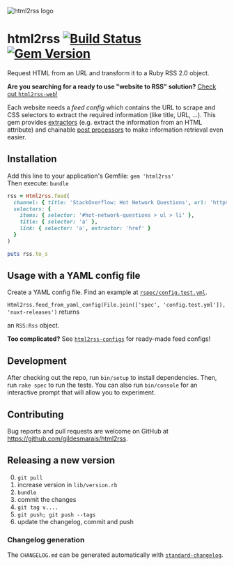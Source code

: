 ![html2rss logo](https://github.com/gildesmarais/html2rss/raw/master/support/logo.png)

# html2rss [![Build Status](https://travis-ci.org/gildesmarais/html2rss.svg?branch=master)](https://travis-ci.org/gildesmarais/html2rss) [![Gem Version](https://badge.fury.io/rb/html2rss.svg)](https://badge.fury.io/rb/html2rss)

Request HTML from an URL and transform it to a Ruby RSS 2.0 object.

**Are you searching for a ready to use "website to RSS" solution?**
[Check out `html2rss-web`!](https://github.com/gildesmarais/html2rss-web)

Each website needs a *feed config* which contains the URL to scrape and
CSS selectors to extract the required information (like title, URL, ...).
This gem provides [extractors](https://github.com/gildesmarais/html2rss/blob/master/lib/html2rss/item_extractor.rb) (e.g. extract the information from an HTML attribute)
and chainable [post processors](https://github.com/gildesmarais/html2rss/tree/master/lib/html2rss/attribute_post_processors) to make information retrieval even easier.

## Installation

Add this line to your application's Gemfile: `gem 'html2rss'`  
Then execute: `bundle`

```ruby
rss = Html2rss.feed(
  channel: { title: 'StackOverflow: Hot Network Questions', url: 'https://stackoverflow.com/questions' },
  selectors: {
    items: { selector: '#hot-network-questions > ul > li' },
    title: { selector: 'a' },
    link: { selector: 'a', extractor: 'href' }
  }
)

puts rss.to_s
```

## Usage with a YAML config file

Create a YAML config file. Find an example at [`rspec/config.test.yml`](https://github.com/gildesmarais/html2rss/blob/master/spec/config.test.yml).

`Html2rss.feed_from_yaml_config(File.join(['spec', 'config.test.yml']), 'nuxt-releases')` returns

an `RSS:Rss` object.

**Too complicated?** See [`html2rss-configs`](https://github.com/gildesmarais/html2rss-configs) for ready-made feed configs!

## Development

After checking out the repo, run `bin/setup` to install dependencies. Then, run `rake spec` to run the tests. You can also run `bin/console` for an interactive prompt that will allow you to experiment.

## Contributing

Bug reports and pull requests are welcome on GitHub at https://github.com/gildesmarais/html2rss.

## Releasing a new version

0. `git pull`
1. increase version in `lib/version.rb`
2. `bundle`
3. commit the changes
4. `git tag v....`
5. `git push; git push --tags`
6. update the changelog, commit and push

### Changelog generation

The `CHANGELOG.md` can be generated automatically with [`standard-changelog`](https://github.com/conventional-changelog/conventional-changelog/tree/master/packages/standard-changelog).
